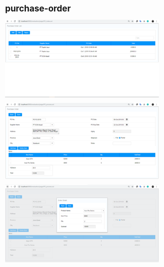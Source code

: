 # purchase-order

![Screenshot1](po_index.png)

![Screenshot2](po_process.png)

![Screenshot2](po_process_detail.png)
